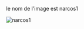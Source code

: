 le nom de l'image est narcos1

![narcos1](https://user-images.githubusercontent.com/68733689/92386268-c4ffea00-f113-11ea-90fe-137f41a57459.png)

